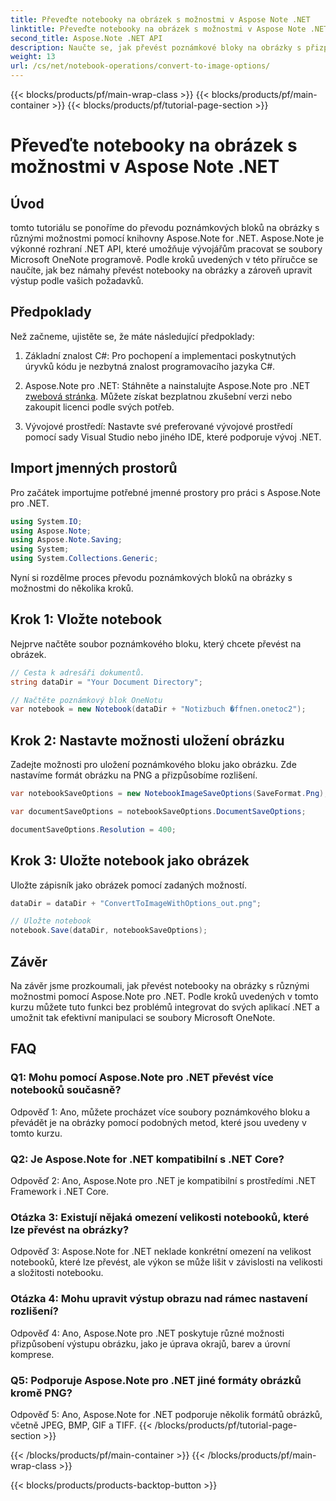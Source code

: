```yaml
---
title: Převeďte notebooky na obrázek s možnostmi v Aspose Note .NET
linktitle: Převeďte notebooky na obrázek s možnostmi v Aspose Note .NET
second_title: Aspose.Note .NET API
description: Naučte se, jak převést poznámkové bloky na obrázky s přizpůsobitelnými možnostmi pomocí Aspose.Note pro .NET.
weight: 13
url: /cs/net/notebook-operations/convert-to-image-options/
---
```


{{< blocks/products/pf/main-wrap-class >}}
{{< blocks/products/pf/main-container >}}
{{< blocks/products/pf/tutorial-page-section >}}

# Převeďte notebooky na obrázek s možnostmi v Aspose Note .NET

## Úvod

tomto tutoriálu se ponoříme do převodu poznámkových bloků na obrázky s různými možnostmi pomocí knihovny Aspose.Note for .NET. Aspose.Note je výkonné rozhraní .NET API, které umožňuje vývojářům pracovat se soubory Microsoft OneNote programově. Podle kroků uvedených v této příručce se naučíte, jak bez námahy převést notebooky na obrázky a zároveň upravit výstup podle vašich požadavků.

## Předpoklady

Než začneme, ujistěte se, že máte následující předpoklady:

1. Základní znalost C#: Pro pochopení a implementaci poskytnutých úryvků kódu je nezbytná znalost programovacího jazyka C#.

2.  Aspose.Note pro .NET: Stáhněte a nainstalujte Aspose.Note pro .NET z[webová stránka](https://releases.aspose.com/note/net/). Můžete získat bezplatnou zkušební verzi nebo zakoupit licenci podle svých potřeb.

3. Vývojové prostředí: Nastavte své preferované vývojové prostředí pomocí sady Visual Studio nebo jiného IDE, které podporuje vývoj .NET.

## Import jmenných prostorů

Pro začátek importujme potřebné jmenné prostory pro práci s Aspose.Note pro .NET.

```csharp
using System.IO;
using Aspose.Note;
using Aspose.Note.Saving;
using System;
using System.Collections.Generic;
```

Nyní si rozdělme proces převodu poznámkových bloků na obrázky s možnostmi do několika kroků.

## Krok 1: Vložte notebook

Nejprve načtěte soubor poznámkového bloku, který chcete převést na obrázek.

```csharp
// Cesta k adresáři dokumentů.
string dataDir = "Your Document Directory";

// Načtěte poznámkový blok OneNotu
var notebook = new Notebook(dataDir + "Notizbuch �ffnen.onetoc2");
```

## Krok 2: Nastavte možnosti uložení obrázku

Zadejte možnosti pro uložení poznámkového bloku jako obrázku. Zde nastavíme formát obrázku na PNG a přizpůsobíme rozlišení.

```csharp
var notebookSaveOptions = new NotebookImageSaveOptions(SaveFormat.Png);

var documentSaveOptions = notebookSaveOptions.DocumentSaveOptions;

documentSaveOptions.Resolution = 400;
```

## Krok 3: Uložte notebook jako obrázek

Uložte zápisník jako obrázek pomocí zadaných možností.

```csharp
dataDir = dataDir + "ConvertToImageWithOptions_out.png";

// Uložte notebook
notebook.Save(dataDir, notebookSaveOptions);
```

## Závěr

Na závěr jsme prozkoumali, jak převést notebooky na obrázky s různými možnostmi pomocí Aspose.Note pro .NET. Podle kroků uvedených v tomto kurzu můžete tuto funkci bez problémů integrovat do svých aplikací .NET a umožnit tak efektivní manipulaci se soubory Microsoft OneNote.

## FAQ

### Q1: Mohu pomocí Aspose.Note pro .NET převést více notebooků současně?

Odpověď 1: Ano, můžete procházet více soubory poznámkového bloku a převádět je na obrázky pomocí podobných metod, které jsou uvedeny v tomto kurzu.

### Q2: Je Aspose.Note for .NET kompatibilní s .NET Core?

Odpověď 2: Ano, Aspose.Note pro .NET je kompatibilní s prostředími .NET Framework i .NET Core.

### Otázka 3: Existují nějaká omezení velikosti notebooků, které lze převést na obrázky?

Odpověď 3: Aspose.Note for .NET neklade konkrétní omezení na velikost notebooků, které lze převést, ale výkon se může lišit v závislosti na velikosti a složitosti notebooku.

### Otázka 4: Mohu upravit výstup obrazu nad rámec nastavení rozlišení?

Odpověď 4: Ano, Aspose.Note pro .NET poskytuje různé možnosti přizpůsobení výstupu obrázku, jako je úprava okrajů, barev a úrovní komprese.

### Q5: Podporuje Aspose.Note pro .NET jiné formáty obrázků kromě PNG?

Odpověď 5: Ano, Aspose.Note for .NET podporuje několik formátů obrázků, včetně JPEG, BMP, GIF a TIFF.
{{< /blocks/products/pf/tutorial-page-section >}}

{{< /blocks/products/pf/main-container >}}
{{< /blocks/products/pf/main-wrap-class >}}

{{< blocks/products/products-backtop-button >}}
